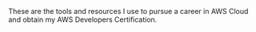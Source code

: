 These are the tools and resources I use to pursue a career in AWS Cloud and obtain my AWS Developers Certification. 
